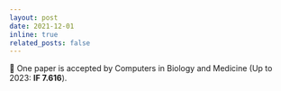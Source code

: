 ```yaml
---
layout: post
date: 2021-12-01
inline: true
related_posts: false
---
```


:star2: One paper is accepted by Computers in Biology and Medicine (Up to 2023: **IF 7.616**).
